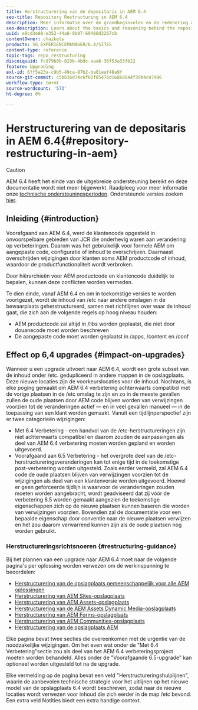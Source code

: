 ```yaml
---
title: Herstructurering van de depositaris in AEM 6.4
seo-title: Repository Restructuring in AEM 6.4
description: Meer informatie over de grondbeginselen en de redenering achter de herstructurering van de opslagplaats in AEM 6.4
seo-description: Learn about the basics and reasoning behind the repository restructuring in AEM 6.4
uuid: e9cd3e88-e352-44a8-9b97-69488d3267cb
contentOwner: chaikels
products: SG_EXPERIENCEMANAGER/6.4/SITES
content-type: reference
topic-tags: repo_restructuring
discoiquuid: fc879b0b-823b-4bdc-aaa6-36f53a33fb22
feature: Upgrading
exl-id: 6ff5a23a-c9b5-49ca-87b2-ba01eaf48a9f
source-git-commit: c5b816d74c6f02f85476d16868844f39b4c47996
workflow-type: tm+mt
source-wordcount: '573'
ht-degree: 0%

---
```


# Herstructurering van de depositaris in AEM 6.4{#repository-restructuring-in-aem}

>[!CAUTION]
>
>AEM 6.4 heeft het einde van de uitgebreide ondersteuning bereikt en deze documentatie wordt niet meer bijgewerkt. Raadpleeg voor meer informatie onze [technische ondersteuningsperioden](https://helpx.adobe.com/support/programs/eol-matrix.html). Ondersteunde versies zoeken [hier](https://experienceleague.adobe.com/docs/).

## Inleiding {#introduction}

Voorafgaand aan AEM 6.4, werd de klantencode opgesteld in onvoorspelbare gebieden van JCR die onderhevig waren aan verandering op verbeteringen. Daarom was het gebruikelijk voor formele AEM om aangepaste code, configuratie of inhoud te overschrijven. Daarnaast overschrijden wijzigingen door klanten soms AEM productcode of inhoud, waardoor de productfunctionaliteit wordt verbroken.

Door hiërarchieën voor AEM productcode en klantencode duidelijk te bepalen, kunnen deze conflicten worden vermeden.

Te dien einde, vanaf AEM 6.4 en om in toekomstige versies te worden voortgezet, wordt de inhoud van /etc naar andere omslagen in de bewaarplaats geherstructureerd, samen met richtlijnen over waar de inhoud gaat, die zich aan de volgende regels op hoog niveau houden:

* AEM productcode zal altijd in /libs worden geplaatst, die niet door douanecode moet worden beschreven
* De aangepaste code moet worden geplaatst in /apps, /content en /conf

## Effect op 6,4 upgrades {#impact-on-upgrades}

Wanneer u een upgrade uitvoert naar AEM 6.4, wordt een grote subset van de inhoud onder /etc. gedupliceerd in andere mappen in de opslagplaats. Deze nieuwe locaties zijn de voorkeurslocaties voor de inhoud. Nochtans, is elke poging gemaakt om AEM 6.4 verbetering achterwaarts compatibel met de vorige plaatsen in de /etc omslag te zijn en zo in de meeste gevallen zullen de oude plaatsen door AEM code blijven worden van verwijzingen voorzien tot de veranderingen actief — en in veel gevallen manueel — in de toepassing van een klant worden gemaakt. Vanuit een tijdlijnperspectief zijn er twee categorieën wijzigingen:

* Met 6.4 Verbetering - een handvol van de /etc-herstructureringen zijn niet achterwaarts compatibel en daarom zouden de aanpassingen als deel van AEM 6.4 verbetering moeten worden gepland en worden uitgevoerd.
* Voorafgaand aan 6.5 Verbetering - het overgrote deel van de /etc-herstructureringsveranderingen kan tot enige tijd in de toekomstige post-verbetering worden uitgesteld. Zoals eerder vermeld, zal AEM 6.4 code de oude plaatsen blijven van verwijzingen voorzien tot de wijzigingen als deel van een klantenversie worden uitgevoerd. Hoewel er geen geforceerde tijdlijn is waarvoor de veranderingen zouden moeten worden aangebracht, wordt geadviseerd dat zij vóór de verbetering 6.5 worden gemaakt aangezien de toekomstige eigenschappen zich op de nieuwe plaatsen kunnen baseren die worden van verwijzingen voorzien. Bovendien zal de documentatie voor een bepaalde eigenschap door conventie naar de nieuwe plaatsen verwijzen en het zou daarom verwarrend kunnen zijn als de oude plaatsen nog worden gebruikt.

### Herstructureringsrichtsnoeren {#restructuring-guidance}

Bij het plannen van een upgrade naar AEM 6.4 moet naar de volgende pagina&#39;s per oplossing worden verwezen om de werkinspanning te beoordelen:

* [Herstructurering van de opslagplaats gemeenschappelijk voor alle AEM oplossingen](/help/sites-deploying/all-repository-restructuring-in-aem-6-4.md)
* [Herstructurering van AEM Sites-opslagplaats](/help/sites-deploying/sites-repository-restructuring-in-aem-6-4.md)
* [Herstructurering van AEM Assets-opslagplaats](https://experienceleague.adobe.com/docs/experience-manager-64/deploying/restructuring/repository-restructuring.html)
* [Herstructurering van de AEM Assets Dynamic Media-opslagplaats](/help/sites-deploying/dynamicmedia-repository-restructuring-in-aem-6-4.md)
* [Herstructurering van AEM Forms-opslagplaats](/help/sites-deploying/forms-repository-restructuring-in-aem-6-4.md)
* [Herstructurering van AEM Communities-opslagplaats](/help/sites-deploying/communities-repository-restructuring-in-aem-6-4.md)
* [Herstructurering van de opslagplaats AEM](/help/sites-deploying/ecommerce-repository-restructuring-in-aem-6-4.md)

Elke pagina bevat twee secties die overeenkomen met de urgentie van de noodzakelijke wijzigingen. Om het even wat onder de &quot;Met 6.4 Verbetering&quot;sectie zou als deel van het AEM 6.4 verbeteringsproject moeten worden behandeld. Alles onder de &quot;Voorafgaande 6.5-upgrade&quot; kan optioneel worden uitgesteld tot na de upgrade.

Elke vermelding op de pagina bevat een veld &quot;Herstructureringshulplijnen&quot;, waarin de aanbevolen technische strategie voor het uitlijnen op het nieuwe model van de opslagplaats 6.4 wordt beschreven, zodat naar de nieuwe locaties wordt verwezen voor inhoud die zich eerder in de map /etc bevond. Een extra veld Notities biedt een extra handige context.
